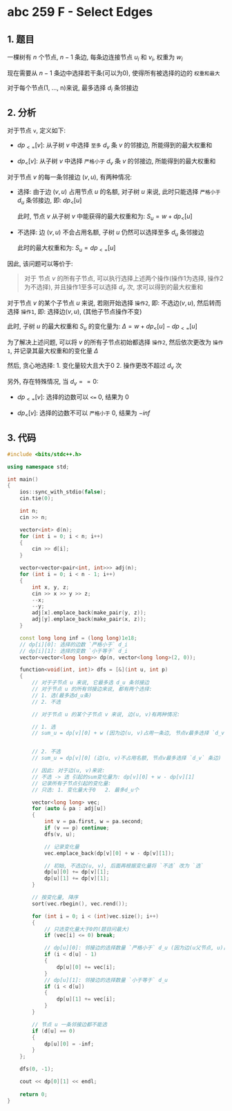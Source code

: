 # abc 259 F - Select Edges

## 1. 题目

一棵树有 $n$ 个节点, $n - 1$ 条边, 每条边连接节点 $u_i$ 和 $v_i$, 权重为 $w_i$

现在需要从 $n - 1$ 条边中选择若干条(可以为0), 使得所有被选择的边的 `权重和最大`

对于每个节点(1, ..., n)来说, 最多选择 $d_i$ 条邻接边

## 2. 分析

对于节点 `v`, 定义如下:

* $dp_{<=}[v]$: 从子树 $v$ 中选择 `至多` $d_v$ 条 $v$ 的邻接边, 所能得到的最大权重和

* $dp_{<}[v]$: 从子树 $v$ 中选择 `严格小于` $d_v$ 条 $v$ 的邻接边, 所能得到的最大权重和

对于节点 $v$ 的每一条邻接边 $(v, u)$, 有两种情况:

* 选择: 由于边 $(v, u)$ 占用节点 $u$ 的名额, 对子树 $u$ 来说, 此时只能选择 `严格小于` $d_u$ 条邻接边, 即: $dp_{<}[u]$

  此时, 节点 $v$ 从子树 $v$ 中能获得的最大权重和为: $S_u = w + dp_{<}[u]$

* 不选择: 边 $(v, u)$ 不会占用名额, 子树 $u$ 仍然可以选择至多 $d_u$ 条邻接边
  
  此时的最大权重和为: $S_u = dp_{<=}[u]$

因此, 该问题可以等价于: 
> 对于 节点 $v$ 的所有子节点, 可以执行选择上述两个操作(操作1为选择, 操作2为不选择), 并且操作1至多可以选择 $d_v$ 次, 求可以得到的最大权重和

对于节点 $v$ 的某个子节点 $u$ 来说, 若刚开始选择 `操作2`, 即: 不选边$(v, u)$, 然后转而选择 `操作1`, 即: 选择边$(v, u)$, (其他子节点操作不变)

此时, 子树 $u$ 的最大权重和 $S_u$ 的变化量为: $\Delta = w + dp_{<}[u] - dp_{<=}[u]$

为了解决上述问题, 可以将 $v$ 的所有子节点初始都选择 `操作2`, 然后依次更改为 `操作1`, 并记录其最大权重和的变化量 $\Delta$

然后, 贪心地选择: 1. 变化量较大且大于0  2. 操作更改不超过 $d_v$ 次

另外, 存在特殊情况, 当 $d_v == 0$:

* $dp_{<=}[v]$: 选择的边数可以 `<=` 0, 结果为 $0$

* $dp_{<}[v]$: 选择的边数不可以 `严格小于` 0, 结果为 $-inf$

## 3. 代码

```c++
#include <bits/stdc++.h>

using namespace std;

int main()
{
    ios::sync_with_stdio(false);
    cin.tie(0);

    int n;
    cin >> n;

    vector<int> d(n);
    for (int i = 0; i < n; i++)
    {
        cin >> d[i];
    }

    vector<vector<pair<int, int>>> adj(n);
    for (int i = 0; i < n - 1; i++)
    {
        int x, y, z;
        cin >> x >> y >> z;
        --x;
        --y;
        adj[x].emplace_back(make_pair(y, z));
        adj[y].emplace_back(make_pair(x, z));
    }

    const long long inf = (long long)1e18;
    // dp[i][0]: 选择的边数 `严格小于` d_i
    // dp[i][1]: 选择的变数 `小于等于` d_i
    vector<vector<long long>> dp(n, vector<long long>(2, 0));

    function<void(int, int)> dfs = [&](int u, int p)
    {
        // 对于子节点 u 来说, 它最多选 d_u 条邻接边
        // 对于节点 u 的所有邻接边来说, 都有两个选择:
        // 1. 选(最多选d_u条)
        // 2. 不选

        // 对于节点 u 的某个子节点 v 来说, 边(u, v)有两种情况:

        // 1. 选
        // sum_u = dp[v][0] + w (因为边(u, v)占用一条边, 节点v最多选择 `d_v - 1` 条)


        // 2. 不选
        // sum_u = dp[v][0] (边(u, v)不占用名额, 节点v最多选择 `d_v` 条边)

        // 因此: 对于边(u, v)来说:
        // 不选 -> 选 引起的sum变化量为: dp[v][0] + w - dp[v][1]
        // 记录所有子节点引起的变化量:
        // 只选: 1. 变化量大于0   2. 最多d_u个

        vector<long long> vec;
        for (auto & pa : adj[u])
        {
            int v = pa.first, w = pa.second;
            if (v == p) continue;
            dfs(v, u);

            // 记录变化量
            vec.emplace_back(dp[v][0] + w - dp[v][1]);

            // 初始, 不选边(u, v), 后面再根据变化量将 `不选` 改为 `选`
            dp[u][0] += dp[v][1];
            dp[u][1] += dp[v][1];
        }

        // 按变化量, 降序
        sort(vec.rbegin(), vec.rend());

        for (int i = 0; i < (int)vec.size(); i++)
        {
            // 只选变化量大于0的(题目问最大)
            if (vec[i] <= 0) break;

            // dp[u][0]: 邻接边的选择数量 `严格小于` d_u (因为边(u父节点, u)占用名额)
            if (i < d[u] - 1)
            {
                dp[u][0] += vec[i];
            }
            // dp[u][1]: 邻接边的选择数量 `小于等于` d_u
            if (i < d[u])
            {
                dp[u][1] += vec[i];
            }
        }

        // 节点 u 一条邻接边都不能选
        if (d[u] == 0)
        {
            dp[u][0] = -inf;
        }
    };

    dfs(0, -1);

    cout << dp[0][1] << endl;
    
    return 0;
}

```

